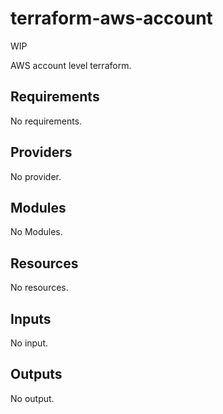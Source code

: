 # terraform-aws-account

WIP

AWS account level terraform.
<!-- BEGINNING OF PRE-COMMIT-TERRAFORM DOCS HOOK -->
## Requirements

No requirements.

## Providers

No provider.

## Modules

No Modules.

## Resources

No resources.

## Inputs

No input.

## Outputs

No output.
<!-- END OF PRE-COMMIT-TERRAFORM DOCS HOOK -->
